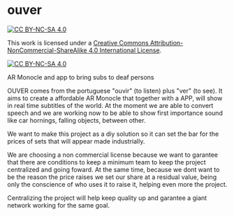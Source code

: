 # ouver

[![CC BY-NC-SA 4.0][cc-by-nc-sa-shield]][cc-by-nc-sa]

This work is licensed under a
[Creative Commons Attribution-NonCommercial-ShareAlike 4.0 International License][cc-by-nc-sa].

[![CC BY-NC-SA 4.0][cc-by-nc-sa-image]][cc-by-nc-sa]

[cc-by-nc-sa]: http://creativecommons.org/licenses/by-nc-sa/4.0/
[cc-by-nc-sa-image]: https://licensebuttons.net/l/by-nc-sa/4.0/88x31.png
[cc-by-nc-sa-shield]: https://img.shields.io/badge/License-CC%20BY--NC--SA%204.0-lightgrey.svg

AR Monocle and app to bring subs to deaf persons

OUVER comes from the portuguese "ouvir" (to listen) plus "ver" (to see).
It aims to create a affordable AR Monocle that together with a APP, will show in real time subtitles of the world.
At the moment we are able to convert speech and we are working now to be able to show first importance sound like car hornings, falling objects, between other.

We want to make this project as a diy solution so it can set the bar for the prices of sets that will appear made industrially.

We are choosing a non commercial license because we want to garantee that there are conditions to keep a minimum team to keep the project centralized and going foward.
At the same time, because we dont want to be the reason the price raises we set our share at a residual value, being only the conscience of who uses it to raise it, helping even more the project.

Centralizing the project will help keep quality up and garantee a giant network working for the same goal.
